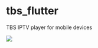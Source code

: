 # tbs_flutter

TBS IPTV player for mobile devices

![](http://www.turboshow.cn/assets/img/screenshot_mobile.5873b5c1.jpeg)

